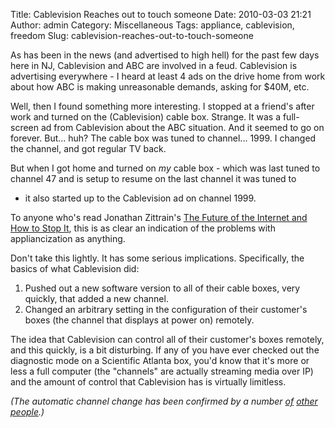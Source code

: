 Title: Cablevision Reaches out to touch someone
Date: 2010-03-03 21:21
Author: admin
Category: Miscellaneous
Tags: appliance, cablevision, freedom
Slug: cablevision-reaches-out-to-touch-someone

As has been in the news (and advertised to high hell) for the past few
days here in NJ, Cablevision and ABC are involved in a feud. Cablevision
is advertising everywhere - I heard at least 4 ads on the drive home
from work about how ABC is making unreasonable demands, asking for $40M,
etc.

Well, then I found something more interesting. I stopped at a friend's
after work and turned on the (Cablevision) cable box. Strange. It was a
full-screen ad from Cablevision about the ABC situation. And it seemed
to go on forever. But... huh? The cable box was tuned to channel...
1999. I changed the channel, and got regular TV back.

But when I got home and turned on *my* cable box - which was last tuned
to channel 47 and is setup to resume on the last channel it was tuned to
- it also started up to the Cablevision ad on channel 1999.

To anyone who's read Jonathan Zittrain's [The Future of the Internet and
How to Stop It][], this is as clear an indication of the problems with
appliancization as anything.

Don't take this lightly. It has some serious implications. Specifically,
the basics of what Cablevision did:

1.  Pushed out a new software version to all of their cable boxes, very
    quickly, that added a new channel.
2.  Changed an arbitrary setting in the configuration of their
    customer's boxes (the channel that displays at power on) remotely.

The idea that Cablevision can control all of their customer's boxes
remotely, and this quickly, is a bit disturbing. If any of you have ever
checked out the diagnostic mode on a Scientific Atlanta box, you'd know
that it's more or less a full computer (the "channels" are actually
streaming media over IP) and the amount of control that Cablevision has
is virtually limitless.

*(The automatic channel change has been confirmed by a number [of][]
[other][] [people][].)*

  [The Future of the Internet and How to Stop It]: http://www.amazon.com/Future-Internet-How-Stop/dp/0300151241/ref=sr_1_1?ie=UTF8&s=books&qid=1267669057&sr=8-1
  [of]: http://bumped.org/tek/2010/03/03/abc7-vs-cablevision-abc-may-go-off-the-air-march-7th-here-we-go-again/
  [other]: http://www.northjersey.com/arts_entertainment/030110_Disney_ABC_may_go_dark_on_Cablevision_in_New_York.html
  [people]: http://blogs.app.com/inthemoney/2010/03/02/attention-cablevision-customers-here-we-go-again/comment-page-1/
